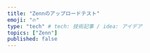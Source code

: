 ```yaml
---
title: "Zennのアップロードテスト"
emoji: "🔥"
type: "tech" # tech: 技術記事 / idea: アイデア
topics: ["Zenn"]
published: false
---
```

